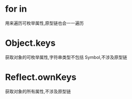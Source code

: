 # for in

用来遍历可枚举属性,原型链也会一一遍历

# Object.keys

获取对象的可枚举属性,字符串类型不包括 Symbol,不涉及原型链

# Reflect.ownKeys

获取对象的所有属性,不涉及原型链
